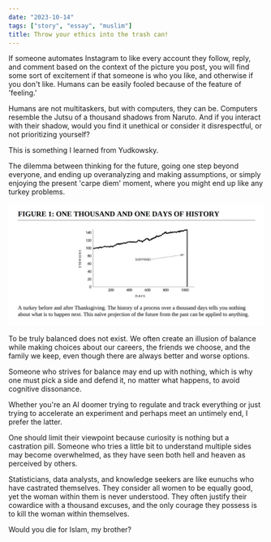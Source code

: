 ```yaml
---
date: "2023-10-14"
tags: ["story", "essay", "muslim"]
title: Throw your ethics into the trash can!
---
```


If someone automates Instagram to like every account they follow, reply, and comment based on the context of the picture you post, you will find some sort of excitement if that someone is who you like, and otherwise if you don't like. Humans can be easily fooled because of the feature of 'feeling.'

Humans are not multitaskers, but with computers, they can be. Computers resemble the Jutsu of a thousand shadows from Naruto. And if you interact with their shadow, would you find it unethical or consider it disrespectful, or not prioritizing yourself?

This is something I learned from Yudkowsky.

The dilemma between thinking for the future, going one step beyond everyone, and ending up overanalyzing and making assumptions, or simply enjoying the present 'carpe diem' moment, where you might end up like any turkey problems.

![Alt text](image.png)

To be truly balanced does not exist. We often create an illusion of balance while making choices about our careers, the friends we choose, and the family we keep, even though there are always better and worse options.

Someone who strives for balance may end up with nothing, which is why one must pick a side and defend it, no matter what happens, to avoid cognitive dissonance.

Whether you're an AI doomer trying to regulate and track everything or just trying to accelerate an experiment and perhaps meet an untimely end, I prefer the latter.

One should limit their viewpoint because curiosity is nothing but a castration pill. Someone who tries a little bit to understand multiple sides may become overwhelmed, as they have seen both hell and heaven as perceived by others.

Statisticians, data analysts, and knowledge seekers are like eunuchs who have castrated themselves. They consider all women to be equally good, yet the woman within them is never understood. They often justify their cowardice with a thousand excuses, and the only courage they possess is to kill the woman within themselves.

Would you die for Islam, my brother?
